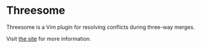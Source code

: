 Threesome
=========

Threesome is a Vim plugin for resolving conflicts during three-way merges.

Visit [the site](http://sjl.bitbucket.org/threesome.vim/) for more information.


